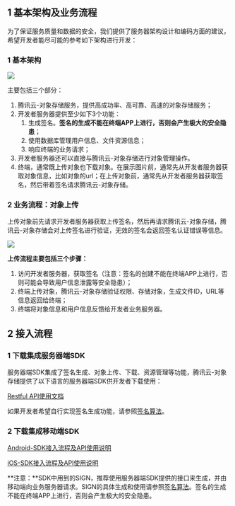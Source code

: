 ## 1 基本架构及业务流程

为了保证服务质量和数据的安全，我们提供了服务器架构设计和编码方面的建议，希望开发者能尽可能的参考如下架构进行开发：

### 1 基本架构

![](//mccdn.qcloud.com/static/img/7acb464a731cd8a47480566ab443e2d9/image.png)

主要包括三个部分：

1. 腾讯云-对象存储服务，提供高成功率、高可靠、高速的对象存储服务；
2. 开发者服务器提供至少如下3个功能：
   1. 生成签名。**签名的生成不能在终端APP上进行，否则会产生极大的安全隐患**；
   2. 使用数据库管理用户信息、文件资源信息；
   3. 响应终端的业务请求；
3. 开发者服务器还可以直接与腾讯云-对象存储进行对象管理操作。
4. 终端，通常既上传对象也下载对象。在展示图片前，通常先从开发者服务器获取对象信息，比如对象的url；在上传对象前，通常先从开发者服务器获取签名，然后带着签名请求腾讯云-对象存储。

### 2 业务流程：对象上传

上传对象前先请求开发者服务器获取上传签名，然后再请求腾讯云-对象存储，腾讯云-对象存储会对上传签名进行验证，无效的签名会返回签名认证错误等信息。

![](//mccdn.qcloud.com/static/img/7acb464a731cd8a47480566ab443e2d9/image.png)

**上传流程主要包括三个步骤：**

1. 访问开发者服务器，获取签名（注意：签名的创建不能在终端APP上进行，否则可能会导致用户信息泄露等安全隐患）；
2. 终端上传对象，腾讯云-对象存储验证权限、存储对象，生成文件ID，URL等信息返回给终端；
3. 终端将对象信息和用户信息反馈给开发者业务服务器。



## 2 接入流程



### 1 下载集成服务器端SDK

服务器端SDK集成了签名生成、对象上传、下载、资源管理等功能，腾讯云-对象存储提供了以下语言的服务器端SDK供开发者下载使用：

[Restful API使用文档](/doc/product/227/API%20概览)

如果开发者希望自行实现签名生成功能，请参照[签名算法](/doc/product/227/签名算法)。



### 2 下载集成移动端SDK

[Android-SDK接入流程及API使用说明](/doc/product/227/Android%20SDK)

[iOS-SDK接入流程及API使用说明](/doc/product/227/iOS%20SDK)

**注意：**SDK中用到的SIGN，推荐使用服务器端SDK提供的接口来生成，并由移动端向业务服务器请求。SIGN的具体生成和使用请参照[签名算法](http://www.qcloud.com/doc/product/227/%E7%AD%BE%E5%90%8D%E7%AE%97%E6%B3%95)。签名的生成不能在终端APP上进行，否则会产生极大的安全隐患。

